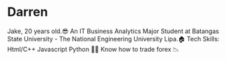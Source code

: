 # Darren
Jake, 20 years old.😎 
An IT Business Analytics Major Student at Batangas State University - The National Engineering University Lipa.🏠
Tech Skills: Html/C++ Javascript Python 👨‍💻
Know how to trade forex 📉
